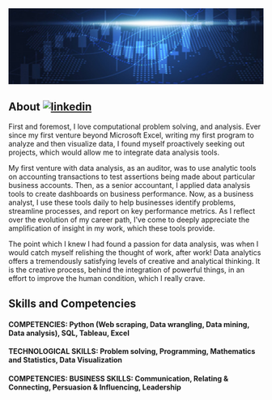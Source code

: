 <img src='https://github.com/BeanCounterMacc/BeanCounterMacc/blob/main/banner.jpg' alt='banner' width='1000' height='150'>

####

## About     [<img src='https://cdn.jsdelivr.net/npm/simple-icons@3.0.1/icons/linkedin.svg' alt='linkedin' width='20' height='20'>](https://www.linkedin.com/in/linkedin.com/in/jameswdrysdale/) 

First and foremost, I love computational problem solving, and analysis. Ever since my first venture beyond Microsoft Excel, writing my first program to analyze and then visualize data, I found myself proactively seeking out projects, which would allow me to integrate data analysis tools.

My first venture with data analysis, as an auditor, was to use analytic tools on accounting transactions to test assertions being made about particular business accounts. Then, as a senior accountant, I applied data analysis tools to create dashboards on business performance. Now, as a business analyst, I use these tools daily to help businesses identify problems, streamline processes, and report on key performance metrics. As I reflect over the evolution of my career path, I’ve come to deeply appreciate the amplification of insight in my work, which these tools provide.

The point which I knew I had found a passion for data analysis, was when I would catch myself relishing the thought of work, after work! Data analytics offers a tremendously satisfying levels of creative and analytical thinking. It is the creative process, behind the integration of powerful things, in an effort to improve the human condition, which I really crave.

## Skills and Competencies

#### COMPETENCIES: Python (Web scraping, Data wrangling, Data mining, Data analysis), SQL, Tableau, Excel
#### TECHNOLOGICAL SKILLS: Problem solving, Programming, Mathematics and Statistics, Data Visualization
#### COMPETENCIES: BUSINESS SKILLS: Communication, Relating & Connecting, Persuasion & Influencing, Leadership
